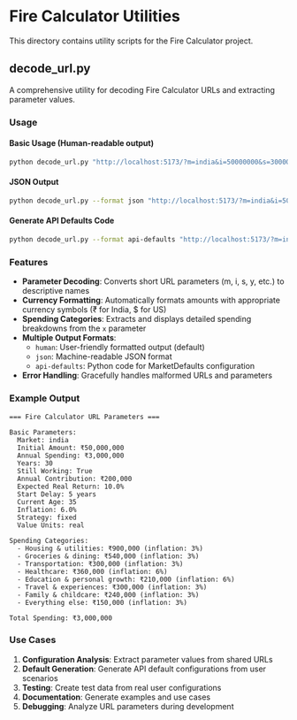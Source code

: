 # Fire Calculator Utilities

This directory contains utility scripts for the Fire Calculator project.

## decode_url.py

A comprehensive utility for decoding Fire Calculator URLs and extracting parameter values.

### Usage

#### Basic Usage (Human-readable output)
```bash
python decode_url.py "http://localhost:5173/?m=india&i=50000000&s=3000000..."
```

#### JSON Output
```bash
python decode_url.py --format json "http://localhost:5173/?m=india&i=50000000..."
```

#### Generate API Defaults Code
```bash
python decode_url.py --format api-defaults "http://localhost:5173/?m=india&i=50000000..."
```

### Features

- **Parameter Decoding**: Converts short URL parameters (m, i, s, y, etc.) to descriptive names
- **Currency Formatting**: Automatically formats amounts with appropriate currency symbols (₹ for India, $ for US)
- **Spending Categories**: Extracts and displays detailed spending breakdowns from the `x` parameter
- **Multiple Output Formats**: 
  - `human`: User-friendly formatted output (default)
  - `json`: Machine-readable JSON format
  - `api-defaults`: Python code for MarketDefaults configuration
- **Error Handling**: Gracefully handles malformed URLs and parameters

### Example Output

```
=== Fire Calculator URL Parameters ===

Basic Parameters:
  Market: india
  Initial Amount: ₹50,000,000
  Annual Spending: ₹3,000,000
  Years: 30
  Still Working: True
  Annual Contribution: ₹200,000
  Expected Real Return: 10.0%
  Start Delay: 5 years
  Current Age: 35
  Inflation: 6.0%
  Strategy: fixed
  Value Units: real

Spending Categories:
  - Housing & utilities: ₹900,000 (inflation: 3%)
  - Groceries & dining: ₹540,000 (inflation: 3%)
  - Transportation: ₹300,000 (inflation: 3%)
  - Healthcare: ₹360,000 (inflation: 6%)
  - Education & personal growth: ₹210,000 (inflation: 6%)
  - Travel & experiences: ₹300,000 (inflation: 3%)
  - Family & childcare: ₹240,000 (inflation: 3%)
  - Everything else: ₹150,000 (inflation: 3%)

Total Spending: ₹3,000,000
```

### Use Cases

1. **Configuration Analysis**: Extract parameter values from shared URLs
2. **Default Generation**: Generate API default configurations from user scenarios
3. **Testing**: Create test data from real user configurations
4. **Documentation**: Generate examples and use cases
5. **Debugging**: Analyze URL parameters during development